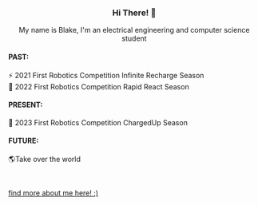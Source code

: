 <head>
<h3 align="center"> Hi There! 👋 </h3>

<p align="center"> 
  My name is Blake, I'm an electrical engineering and computer science student <br>
</p>
</head>

<!-- past section -->
<h4>
  PAST:
</h4>

<p>
  ⚡ 2021 First Robotics Competition Infinite Recharge Season <br>
  🚊 2022 First Robotics Competition Rapid React Season
</p>

<!-- present section -->
<h4>
  PRESENT:
</h4>

<p>
  🔋 2023 First Robotics Competition ChargedUp Season
</p>

<!-- future section -->
<h4>
  FUTURE:
</h4>

<p>  
  🌎Take over the world
</p>

<br>

<a href="https://www.youtube.com/watch?v=dQw4w9WgXcQ">find more about me here! :)</a> </center>

